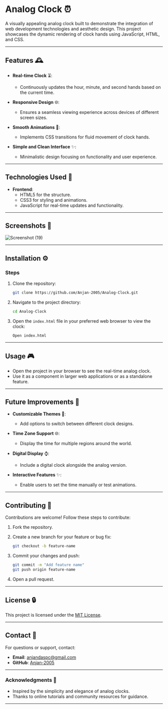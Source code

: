 # Analog Clock ⏰

A visually appealing analog clock built to demonstrate the integration of web development technologies and aesthetic design. This project showcases the dynamic rendering of clock hands using JavaScript, HTML, and CSS.

---

## Features 🕰

- **Real-time Clock** ⏳:
  - Continuously updates the hour, minute, and second hands based on the current time.

- **Responsive Design** 🌐:
  - Ensures a seamless viewing experience across devices of different screen sizes.

- **Smooth Animations** 🌈:
  - Implements CSS transitions for fluid movement of clock hands.

- **Simple and Clean Interface** ✨:
  - Minimalistic design focusing on functionality and user experience.

---

## Technologies Used 🚀

- **Frontend**:
  - HTML5 for the structure.
  - CSS3 for styling and animations.
  - JavaScript for real-time updates and functionality.

---

## Screenshots 📸

![Screenshot (19)](https://github.com/user-attachments/assets/379b6bcc-b50b-49e7-8931-b97c889a4280)


---

## Installation ⚙️

### Steps

1. Clone the repository:

   ```bash
   git clone https://github.com/Anjan-2005/Analog-Clock.git
   ```

2. Navigate to the project directory:

   ```bash
   cd Analog-Clock
   ```

3. Open the `index.html` file in your preferred web browser to view the clock:

   ```
   Open index.html
   ```

---

## Usage 🎮

- Open the project in your browser to see the real-time analog clock.
- Use it as a component in larger web applications or as a standalone feature.

---

## Future Improvements 🎉

- **Customizable Themes** 🎨:
  - Add options to switch between different clock designs.

- **Time Zone Support** 🌐:
  - Display the time for multiple regions around the world.

- **Digital Display** ⌚:
  - Include a digital clock alongside the analog version.

- **Interactive Features** ✨:
  - Enable users to set the time manually or test animations.

---

## Contributing 💪

Contributions are welcome! Follow these steps to contribute:

1. Fork the repository.
2. Create a new branch for your feature or bug fix:

   ```bash
   git checkout -b feature-name
   ```

3. Commit your changes and push:

   ```bash
   git commit -m "Add feature name"
   git push origin feature-name
   ```

4. Open a pull request.

---

## License 🔒

This project is licensed under the [MIT License](LICENSE).

---

## Contact 📧

For questions or support, contact:

- **Email**: [anjandaspc@gmail.com](mailto:your-email@example.com)
- **GitHub**: [Anjan-2005](https://github.com/Anjan-2005)

---

### Acknowledgments 🌟

- Inspired by the simplicity and elegance of analog clocks.
- Thanks to online tutorials and community resources for guidance.

---


